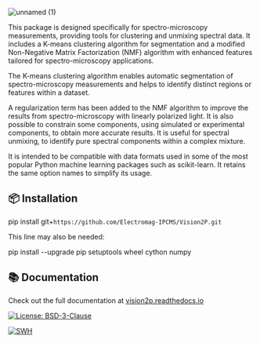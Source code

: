 ![unnamed (1)](https://github.com/user-attachments/assets/b75e836d-3f84-4326-9442-85b1ffdb190a)

This package is designed specifically for spectro-microscopy measurements, providing tools for clustering and unmixing spectral data. It includes a K-means clustering algorithm for segmentation and a modified Non-Negative Matrix Factorization (NMF) algorithm with enhanced features tailored for spectro-microscopy applications.

The K-means clustering algorithm enables automatic segmentation of spectro-microscopy measurements and helps to identify distinct regions or features within a dataset.

A regularization term has been added to the NMF algorithm to improve the results from spectro-microscopy with linearly polarized light. It is also possible to constrain some components, using simulated or experimental components, to obtain more accurate results. It is useful for spectral unmixing, to identify pure spectral components within a complex mixture.

It is intended to be compatible with data formats used in some of the most popular Python machine learning packages such as scikit-learn. It retains the same option names to simplify its usage.

 ## 📦 Installation

pip install git+`https://github.com/Electromag-IPCMS/Vision2P.git`

This line may also be needed:

pip install --upgrade pip setuptools wheel cython numpy

## 📚 Documentation

Check out the full documentation at [vision2p.readthedocs.io](https://vision2p.readthedocs.io)


[![License: BSD-3-Clause](https://img.shields.io/badge/License-BSD%203--Clause-blue.svg)](https://opensource.org/licenses/BSD-3-Clause)

[![SWH](https://archive.softwareheritage.org/badge/swh:1:dir:f64c7008568147cae0f955dcd3f58964174de923/)](https://archive.softwareheritage.org/swh:1:dir:f64c7008568147cae0f955dcd3f58964174de923;origin=https://github.com/Electromag-IPCMS/Vision2P;visit=swh:1:snp:7387ac80c6c7fe1d123ef7391dcf58f63f0c2145;anchor=swh:1:rev:aa15d971ce752f334acfa8d91af1016556da5ffe)

